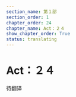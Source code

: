 ```yaml
---
section_name: 第１部
section_order: 1
chapter_order: 24
chapter_name: Act：２４
show_chapter_order: True
status: translating
---
```


# Act：２４
待翻译
